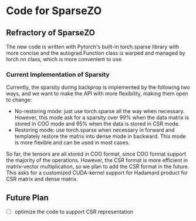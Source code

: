 # Code for SparseZO

## Refractory of SparseZO

The new code is written with Pytorch's built-in torch.sparse library with more concise and the autograd.Function class is warped and managed by torch.nn class, which is more convenient to use.

### Current Implementation of Sparsity

Currently, the sparsity during backprop is implemented by the following two ways, and we want to make the
API with more flexibility, making them open to change:

* No-restoring mode: just use torch.sparse all the way when necessary. However, this mode ask for a sparsity over 99% when the data matrix is stored in COO mode and 95% when the data is stored in CSR mode.
* Restoring mode: use torch.sparse when necessary in forward and templately restore the matrix into dense mode in backward. This mode is more flexible and can be used in most cases.

So far, the tensors are all stored in COO format, since COO format support the majority of the operations. However, the CSR format is more efficient in matrix-vector multiplication, so we plan to add the CSR format in the future. This asks for a customized CUDA-kernel support for Hadamard product for CSR matrix and dense matrix.

## Future Plan

* [ ]  optimize the code to support CSR representation
